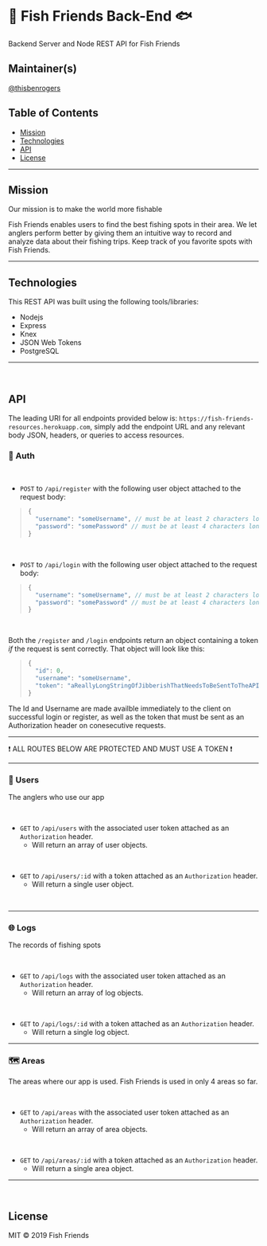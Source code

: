 # 🎣 Fish Friends Back-End 🐟
Backend Server and Node REST API for Fish Friends

## Maintainer(s)
[@thisbenrogers](https://github.com/thisbenrogers)


## Table of Contents

- [Mission](#mission)
- [Technologies](#technologies)
- [API](#API)
- [License](#license)

---

## Mission
Our mission is to make the world more fishable

Fish Friends enables users to find the best fishing spots in their area. We let anglers perform better by giving them an intuitive way to record and analyze data about their fishing trips. Keep track of you favorite spots with Fish Friends.

---

## Technologies
This REST API was built using the following tools/libraries:
- Nodejs
- Express
- Knex
- JSON Web Tokens
- PostgreSQL

---

<br/>

## API
The leading URI for all endpoints provided below is: `https://fish-friends-resources.herokuapp.com`, simply add the endpoint URL and any relevant body JSON, headers, or queries to access resources.

### 🔐 Auth

<br/>

- `POST` to `/api/register` with the following user object attached to the request body:
> ```js
> {
>   "username": "someUsername", // must be at least 2 characters long
>   "password": "somePassword" // must be at least 4 characters long
> }
> ```

<br/>

- `POST` to `/api/login` with the following user object attached to the request body:
> ```js
> {
>   "username": "someUsername", // must be at least 2 characters long
>   "password": "somePassword" // must be at least 4 characters long
> }
> ```

<br/>

Both the `/register` and `/login` endpoints return an object containing a token _if_ the request is sent correctly. That object will look like this:
>  ```js
>  {
>    "id": 0,
>    "username": "someUsername",
>    "token": "aReallyLongStringOfJibberishThatNeedsToBeSentToTheAPIAsAnAuthorizationHeaderOnEveryRequestToRestrictedRoutes"
>  }
>  ```
The Id and Username are made availble immediately to the client on successful login or register, as well as the token that must be sent as an Authorization header on conesecutive requests.

---
❗ ALL ROUTES BELOW ARE PROTECTED AND MUST USE A TOKEN ❗
  
---




### 👥 Users
The anglers who use our app

<br/>

- `GET` to `/api/users` with the associated user token attached as an `Authorization` header. 
  - Will return an array of user objects.

<br/>

- `GET` to `/api/users/:id` with a token attached as an `Authorization` header. 
  - Will return a single user object.

<br/>

---

### 🌐 Logs
The records of fishing spots

<br/>

- `GET` to `/api/logs` with the associated user token attached as an `Authorization` header. 
  - Will return an array of log objects.

<br/>

- `GET` to `/api/logs/:id` with a token attached as an `Authorization` header. 
  - Will return a single log object.

----

### 🗺️ Areas
The areas where our app is used. Fish Friends is used in only 4 areas so far.

<br/>

- `GET` to `/api/areas` with the associated user token attached as an `Authorization` header. 
  - Will return an array of area objects.

<br/>

- `GET` to `/api/areas/:id` with a token attached as an `Authorization` header. 
  - Will return a single area object.

----

<br/>

## License

MIT © 2019 Fish Friends